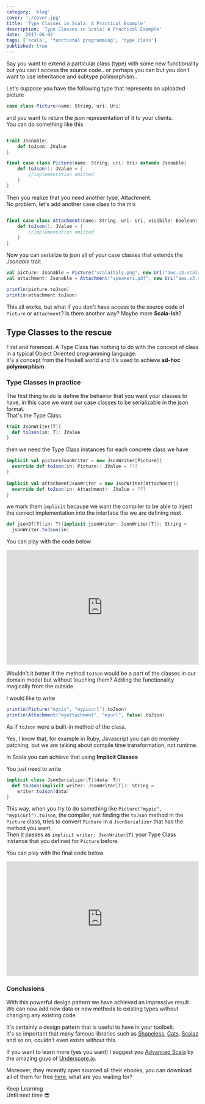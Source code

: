 ```yaml
---
category: 'blog'
cover: './cover.jpg'
title: 'Type Classes in Scala: A Practical Example'
description: 'Type Classes in Scala: A Practical Example'
date: '2017-06-02'
tags: ['scala', 'functional programming', 'type class']
published: true
---
```


<article class="prose lg:prose-lg xl:prose-xl">

Say you want to extend a particular class (type) with some new functionality but you can't access the source code..
or perhaps you can but you don't want to use inheritance and subtype polimorphism..

Let's suppose you have the following type that represents an uploaded picture

```scala
case class Picture(name: String, uri: Uri)     
```

and you want to return the json representation of it to your clients.   
You can do something like this

```scala

trait Jsonable{
    def toJson: JValue
}

final case class Picture(name: String, uri: Uri) extends Jsonable{
    def toJson(): JValue = {
        //implementation omitted
    }
}    
```

Then you realize that you need another type, Attachment.   
No problem, let's add another case class to the mix

```scala

final case class Attachment(name: String, uri: Uri, visibile: Boolean) extends Jsonable{
    def toJson(): JValue = {
        //implementation omitted
    }
}    
```

Now you can serialize to json all of your case classes that extends the *Jsonable* trait


```scala
val picture: Jsonable = Picture("scalaitaly.png", new Uri("aws.s3.scalaitaly.png"))
val attachment: Jsonable = Attachment("speakers.pdf", new Uri("aws.s3.speakers.pdf"), true)

println(picture.toJson)
println(attachment.toJson)
```

This all works, but what if you don't have access to the source code of `Picture` or `Attachment`?
Is there another way? Maybe more **Scala-ish**?   

## Type Classes to the rescue

First and foremost. A Type Class has nothing to do with the concept of class in a typical Object Oriented programming language.  
It's a concept from the Haskell world and it's used to achieve **ad-hoc polymorphism**  

### Type Classes in practice

The first thing to do is define the behavior that you want your classes to have, in this case we want our case classes to be serializable in the json format.  
That's the Type Class.

```scala
trait JsonWriter[T]{
  def toJson(in: T): JValue
}
```

then we need the Type Class instances for each concrete class we have

```scala
implicit val pictureJsonWriter = new JsonWriter[Picture]{
  override def toJson(in: Picture): JValue = ???
}  
  
implicit val attachmentJsonWriter = new JsonWriter[Attachment]{
  override def toJson(in: Attachment): JValue = ???
}
```

we mark them `implicit` because we want the compiler to be able to inject the correct implementation into the interface the we are defining next

```scala
def jsonOf[T](in: T)(implicit jsonWriter: JsonWriter[T]): String =
  jsonWriter.toJson(in)
```

You can play with the code below  

<iframe height="300" frameborder="0" style="width: 100%; overflow: hidden;" src="https://embed.scalafiddle.io/embed?sfid=eRUVeR8/5&layout=v80"></iframe>

Wouldn't it better if the method `toJson` would be a part of the classes in our domain model but without touching them?
Adding the functionality magically from the outside.

I would like to write

```scala
println(Picture("mypic", "mypicurl").toJson)
println(Attachment("myattachment", "myurl", false).toJson)
```

As if `toJson` were a built-in method of the class.

Yes, I know that, for example in Ruby, Javascript you can do monkey patching, but we are talking about compile time transformation, not runtime.

In Scala you can achieve that using **Implicit Classes**

You just need to write 

```scala
implicit class JsonSerializer[T](data: T){
  def toJson(implicit writer: JsonWriter[T]): String = 
    writer.toJson(data)
}
```

This way, when you try to do something like `Picture("mypic", "mypicurl").toJson`, the compiler, not finding the `toJson` method in the `Picture` class, tries to convert `Picture` in a `JsonSerializer` that has the method you want.  
Then it passes as `implicit writer: JsonWriter[T]` your Type Class instance that you defined for `Picture` before.  

You can play with the final code below  

<iframe height="300" frameborder="0" style="width: 100%; overflow: hidden;" src="https://embed.scalafiddle.io/embed?sfid=V6QiLPI/1&layout=v80"></iframe>

### Conclusions

With this powerful design pattern we have achieved an impressive result.  
We can now add new data or new methods to existing types without changing any existing code.  

It's certainly a design pattern that is useful to have in your toolbelt.  
It's so important that many famous libraries such as <a href="https://github.com/milessabin/shapeless" target="_blank" rel="noopener noreferrer">Shapeless</a>, <a href="http://typelevel.org/cats/" target="_blank" rel="noopener noreferrer">Cats</a>, <a href="https://github.com/scalaz/scalaz" target="_blank" rel="noopener noreferrer">Scalaz</a> and so on, couldn't even exists without this.

If you want to learn more (yes you want) I suggest you <a href="http://underscore.io/books/advanced-scala/" target="_blank" rel="noopener noreferrer">Advanced Scala</a> by the amazing guys of <a href="http://underscore.io/" target="_blank" rel="noopener noreferrer">Underscore.io</a>.  

Moreover, they recently open sourced all their ebooks, you can download all of them for free <a href="http://underscore.io/books/" target="_blank" rel="noopener noreferrer">here</a>, what are you waiting for?


Keep Learning  
Until next time :sunglasses:

</article>
